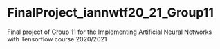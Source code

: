 # FinalProject_iannwtf20_21_Group11
Final project of Group 11 for the Implementing Artificial Neural Networks with Tensorflow course 2020/2021
